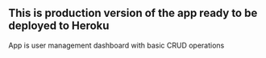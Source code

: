 ## This is production version of the app ready to be deployed to Heroku

App is user management dashboard with basic CRUD operations
